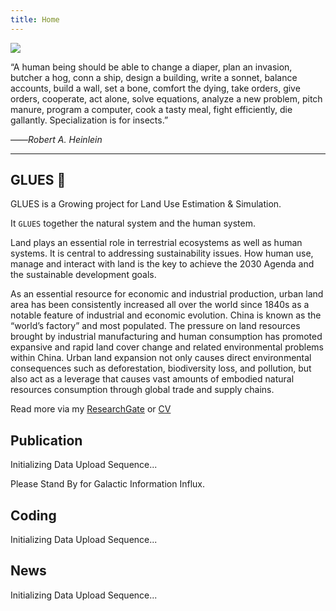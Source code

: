 ```yaml
---
title: Home
---
```


![](images/Quotefancy.jpg)

“A human being should be able to change a diaper, plan an invasion, butcher a hog, conn a ship, design a building, write a sonnet, balance accounts, build a wall, set a bone, comfort the dying, take orders, give orders, cooperate, act alone, solve equations, analyze a new problem, pitch manure, program a computer, cook a tasty meal, fight efficiently, die gallantly. Specialization is for insects.”

——*Robert A. Heinlein*

---

## GLUES 🌄

GLUES is a Growing project for Land Use Estimation & Simulation.

It `GLUES` together the natural system and the human system.

Land plays an essential role in terrestrial ecosystems as well as human systems. It is central to addressing sustainability issues. How human use, manage and interact with land is the key to achieve the 2030 Agenda and the sustainable development goals.

As an essential resource for economic and industrial production, urban land area has been consistently increased all over the world since 1840s as a notable feature of industrial and economic evolution. China is known as the “world’s factory” and most populated. The pressure on land resources brought by industrial manufacturing and human consumption has promoted expansive and rapid land cover change and related environmental problems within China. Urban land expansion not only causes direct environmental consequences such as deforestation, biodiversity loss, and pollution, but also act as a leverage that causes vast amounts of embodied natural resources consumption through global trade and supply chains.

Read more via my [ResearchGate](https://www.researchgate.net/profile/Wei-Xie-9) or [CV](https://cv.xiewei.link)

<!-- Read more via [Tags](/tags/) or [CV](https://cv.xiewei.link) -->

## Publication

Initializing Data Upload Sequence... 

Please Stand By for Galactic Information Influx.

<!-- {{< books >}} -->

## Coding

Initializing Data Upload Sequence... 


<!-- {{< movies >}} -->

## News

Initializing Data Upload Sequence...

